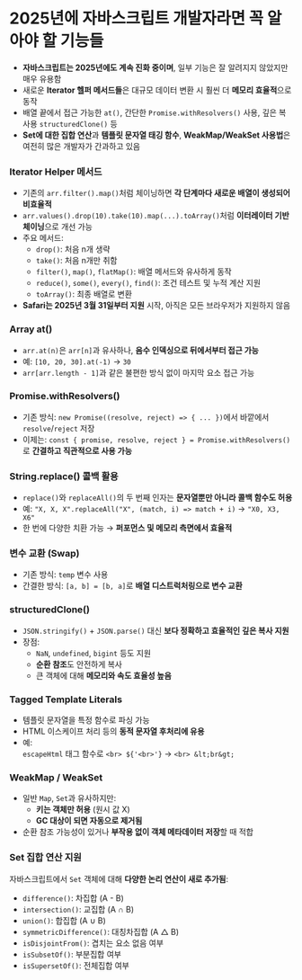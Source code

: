 # 2025년에 자바스크립트 개발자라면 꼭 알아야 할 기능들


* **자바스크립트는 2025년에도 계속 진화 중이며**, 일부 기능은 잘 알려지지 않았지만 매우 유용함
* 새로운 **Iterator 헬퍼 메서드들**은 대규모 데이터 변환 시 훨씬 더 **메모리 효율적**으로 동작
* 배열 끝에서 접근 가능한 `at()`, 간단한 `Promise.withResolvers()` 사용, 깊은 복사용 `structuredClone()` 등
* **Set에 대한 집합 연산**과 **템플릿 문자열 태깅 함수**, **WeakMap/WeakSet 사용법**은 여전히 많은 개발자가 간과하고 있음

### Iterator Helper 메서드

* 기존의 `arr.filter().map()`처럼 체이닝하면 **각 단계마다 새로운 배열이 생성되어 비효율적**
* `arr.values().drop(10).take(10).map(...).toArray()`처럼 **이터레이터 기반 체이닝**으로 개선 가능
* 주요 메서드:
  + `drop()`: 처음 n개 생략
  + `take()`: 처음 n개만 취함
  + `filter()`, `map()`, `flatMap()`: 배열 메서드와 유사하게 동작
  + `reduce()`, `some()`, `every()`, `find()`: 조건 테스트 및 누적 계산 지원
  + `toArray()`: 최종 배열로 변환
* **Safari는 2025년 3월 31일부터 지원** 시작, 아직은 모든 브라우저가 지원하지 않음

### Array at()

* `arr.at(n)`은 `arr[n]`과 유사하나, **음수 인덱싱으로 뒤에서부터 접근 가능**
* 예: `[10, 20, 30].at(-1)` → `30`
* `arr[arr.length - 1]`과 같은 불편한 방식 없이 마지막 요소 접근 가능

### Promise.withResolvers()

* 기존 방식: `new Promise((resolve, reject) => { ... })`에서 바깥에서 `resolve`/`reject` 저장
* 이제는: `const { promise, resolve, reject } = Promise.withResolvers()`로 **간결하고 직관적으로 사용 가능**

### String.replace() 콜백 활용

* `replace()`와 `replaceAll()`의 두 번째 인자는 **문자열뿐만 아니라 콜백 함수도 허용**
* 예: `"X, X, X".replaceAll("X", (match, i) => match + i)` → `"X0, X3, X6"`
* 한 번에 다양한 치환 가능 → **퍼포먼스 및 메모리 측면에서 효율적**

### 변수 교환 (Swap)

* 기존 방식: `temp` 변수 사용
* 간결한 방식: `[a, b] = [b, a]`로 **배열 디스트럭처링으로 변수 교환**

### structuredClone()

* `JSON.stringify()` + `JSON.parse()` 대신 **보다 정확하고 효율적인 깊은 복사 지원**
* 장점:
  + `NaN`, `undefined`, `bigint` 등도 지원
  + **순환 참조**도 안전하게 복사
  + 큰 객체에 대해 **메모리와 속도 효율성 높음**

### Tagged Template Literals

* 템플릿 문자열을 특정 함수로 파싱 가능
* HTML 이스케이프 처리 등의 **동적 문자열 후처리에 유용**
* 예:  
  `escapeHtml` 태그 함수로 `<br> ${'<br>'}` → `<br> &lt;br&gt;`

### WeakMap / WeakSet

* 일반 `Map`, `Set`과 유사하지만:
  + **키는 객체만 허용** (원시 값 X)
  + **GC 대상이 되면 자동으로 제거됨**
* 순환 참조 가능성이 있거나 **부작용 없이 객체 메타데이터 저장**할 때 적합

### Set 집합 연산 지원

자바스크립트에서 `Set` 객체에 대해 **다양한 논리 연산이 새로 추가됨**:

* `difference()`: 차집합 (A - B)
* `intersection()`: 교집합 (A ∩ B)
* `union()`: 합집합 (A ∪ B)
* `symmetricDifference()`: 대칭차집합 (A △ B)
* `isDisjointFrom()`: 겹치는 요소 없음 여부
* `isSubsetOf()`: 부분집합 여부
* `isSupersetOf()`: 전체집합 여부
